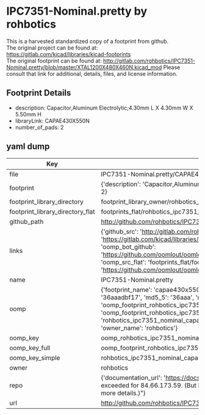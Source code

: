 # IPC7351-Nominal.pretty by rohbotics  
This is a harvested standardized copy of a footprint from github.  
The original project can be found at:  
https://gitlab.com/kicad/libraries/kicad-footprints  
The original footprint can be found at:
http://gitlab.com/rohbotics/IPC7351-Nominal.pretty/blob/master/XTAL1200X480X460N.kicad_mod
Please consult that link for additional, details, files, and license information.  
## Footprint Details
* description: Capacitor,Aluminum Electrolytic;4.30mm L X 4.30mm W X 5.50mm H  
* libraryLink: CAPAE430X550N  
* number_of_pads: 2  
## yaml dump  
| Key | Value |  
| --- | --- |  
| file | IPC7351-Nominal.pretty/CAPAE430X550N.kicad_mod |  
| footprint | {'description': 'Capacitor,Aluminum Electrolytic;4.30mm L X 4.30mm W X 5.50mm H', 'libraryLink': 'CAPAE430X550N', 'number_of_pads': 2} |  
| footprint_library_directory | footprint_library_owner/rohbotics_IPC7351-Nominal.pretty |  
| footprint_library_directory_flat | footprints_flat/rohbotics_ipc7351_nominal_capae430x550n/working |  
| github_path | http://github.com/rohbotics/IPC7351-Nominal.pretty/blob/master/CAPAE430X550N.kicad_mod |  
| links | {'github_src': 'http://gitlab.com/rohbotics/IPC7351-Nominal.pretty/blob/master/XTAL1200X480X460N.kicad_mod', 'github_src_repo': 'https://gitlab.com/kicad/libraries/kicad-footprints', 'oomp_bot': 'footprints/rohbotics_ipc7351_nominal_capae430x550n/working', 'oomp_bot_github': 'https://github.com/oomlout/oomlout_oomp_footprint_bot/tree/main/footprints/rohbotics_ipc7351_nominal_capae430x550n/working', 'oomp_src_flat': 'footprints_flat/footprints_flat/rohbotics_ipc7351_nominal_capae430x550n/working', 'oomp_src_flat_github': 'https://github.com/oomlout/oomlout_oomp_footprint_src/tree/main/footprints_flat/rohbotics_ipc7351_nominal_capae430x550n/working'} |  
| name | IPC7351-Nominal.pretty |  
| oomp | {'footprint_name': 'capae430x550n', 'library_name': 'ipc7351_nominal', 'md5': '36aaadbf175458c24a7924d449b6132e', 'md5_10': '36aaadbf17', 'md5_5': '36aaa', 'md5_6': '36aaad', 'oomp_key': 'oomp_rohbotics_ipc7351_nominal_capae430x550n', 'oomp_key_extra': 'oomp_footprint_rohbotics_ipc7351_nominal_capae430x550n', 'oomp_key_full': 'oomp_footprint_rohbotics_ipc7351_nominal_capae430x550n_36aaad', 'oomp_key_simple': 'rohbotics_ipc7351_nominal_capae430x550n', 'original_filename': 'IPC7351-Nominal.pretty/CAPAE430X550N.kicad_mod', 'owner_name': 'rohbotics'} |  
| oomp_key | oomp_rohbotics_ipc7351_nominal_capae430x550n |  
| oomp_key_full | oomp_footprint_rohbotics_ipc7351_nominal_capae430x550n |  
| oomp_key_simple | rohbotics_ipc7351_nominal_capae430x550n |  
| owner | rohbotics |  
| repo | {'documentation_url': 'https://docs.github.com/rest/overview/resources-in-the-rest-api#rate-limiting', 'message': "API rate limit exceeded for 84.66.173.59. (But here's the good news: Authenticated requests get a higher rate limit. Check out the documentation for more details.)"} |  
| url | http://github.com/rohbotics/IPC7351-Nominal.pretty |  

